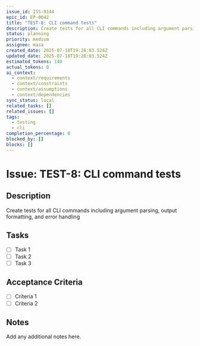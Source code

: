 ```yaml
---
issue_id: ISS-0144
epic_id: EP-0042
title: "TEST-8: CLI command tests"
description: Create tests for all CLI commands including argument parsing, output formatting, and error handling
status: planning
priority: medium
assignee: masa
created_date: 2025-07-18T19:28:03.524Z
updated_date: 2025-07-18T19:28:03.524Z
estimated_tokens: 140
actual_tokens: 0
ai_context:
  - context/requirements
  - context/constraints
  - context/assumptions
  - context/dependencies
sync_status: local
related_tasks: []
related_issues: []
tags:
  - testing
  - cli
completion_percentage: 0
blocked_by: []
blocks: []
---
```


# Issue: TEST-8: CLI command tests

## Description
Create tests for all CLI commands including argument parsing, output formatting, and error handling

## Tasks
- [ ] Task 1
- [ ] Task 2
- [ ] Task 3

## Acceptance Criteria
- [ ] Criteria 1
- [ ] Criteria 2

## Notes
Add any additional notes here.
